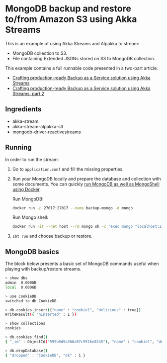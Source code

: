 # MongoDB backup and restore to/from Amazon S3 using Akka Streams

This is an example of using Akka Streams and Alpakka to stream:
 - MongoDB collection to S3.
 - File containing Extended JSONs stored on S3 to MongoDB collection.

This example contains a full runnable code presented in a two-part article:
 - [Crafting production-ready Backup as a Service solution using Akka Streams](https://medium.com/@bszwej/crafting-production-ready-backup-as-a-service-solution-using-akka-streams-130725df20cb)
- [Crafting production-ready Backup as a Service solution using Akka Streams: part 2](https://medium.com/@bszwej/crafting-production-ready-backup-as-a-service-solution-using-akka-streams-part-2-5ac84ca45b47)

## Ingredients
- akka-stream
- akka-stream-alpakka-s3
- mongodb-driver-reactivestreams

## Running

In order to run the stream:

1. Go to `application.conf` and fill the missing properties.

2. Run your MongoDB locally and prepare the database and collection with some documents. You can quickly [run MongoDB as well as MongoShell using Docker](https://hub.docker.com/_/mongo/).

    Run MongoDB:
    ```sh
    docker run -p 27017:27017 --name backup-mongo -d mongo
    ```
    
    Run Mongo shell:
    ```sh
    docker run -it --net host --rm mongo sh -c 'exec mongo "localhost:27017"'
    ```

3. `sbt run` and choose backup or restore.

## MongoDB basics

The block below presents a basic set of MongoDB commands useful when playing with backup/restore streams.

```sh
> show dbs
admin  0.000GB
local  0.000GB

> use CookieDB
switched to db CookieDB

> db.cookies.insert({"name" : "cookie1", "delicious" : true})
WriteResult({ "nInserted" : 1 })

> show collections
cookies

> db.cookies.find()
{ "_id" : ObjectId("599b0d9a266a67c9516e0245"), "name" : "cookie1", "delicious" : true }

> db.dropDatabase()
{ "dropped" : "CookieDB", "ok" : 1 }
```

